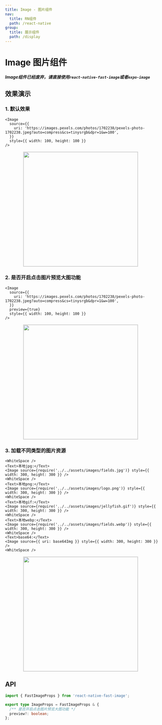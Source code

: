 ```yaml
---
title: Image - 图片组件
nav:
  title: RN组件
  path: /react-native
group:
  title: 展示组件
  path: /display
---
```


# Image 图片组件

**_Image组件已经废弃，请直接使用`react-native-fast-image`或者`expo-image`_**

## 效果演示

### 1. 默认效果

```tsx | pure
<Image
  source={{
    uri: 'https://images.pexels.com/photos/1702238/pexels-photo-1702238.jpeg?auto=compress&cs=tinysrgb&dpr=1&w=100',
  }}
  style={{ width: 100, height: 100 }}
/>
```

<center>
  <figure>
    <img
      src="https://td-dev-public.oss-cn-hangzhou.aliyuncs.com/maoyes-app/1643176929385118436.gif"
      style="width: 375px; margin-right: 10px; border: 1px solid #ddd;"
    />
  </figure>
</center>

### 2. 是否开启点击图片预览大图功能

```tsx | pure
<Image
  source={{
    uri: 'https://images.pexels.com/photos/1702238/pexels-photo-1702238.jpeg?auto=compress&cs=tinysrgb&dpr=1&w=100',
  }}
  preview={true}
  style={{ width: 100, height: 100 }}
/>
```

<center>
  <figure>
    <img
      src="https://td-dev-public.oss-cn-hangzhou.aliyuncs.com/maoyes-app/1643177163934025262.gif"
      style="width: 375px; margin-right: 10px; border: 1px solid #ddd;"
    />
  </figure>
</center>

### 3. 加载不同类型的图片资源

```tsx | pure
<WhiteSpace />
<Text>本地jpg:</Text>
<Image source={require('../../assets/images/fields.jpg')} style={{ width: 300, height: 300 }} />
<WhiteSpace />
<Text>本地png:</Text>
<Image source={require('../../assets/images/logo.png')} style={{ width: 300, height: 300 }} />
<WhiteSpace />
<Text>本地gif:</Text>
<Image source={require('../../assets/images/jellyfish.gif')} style={{ width: 300, height: 300 }} />
<WhiteSpace />
<Text>本地webp:</Text>
<Image source={require('../../assets/images/fields.webp')} style={{ width: 300, height: 300 }} />
<WhiteSpace />
<Text>base64:</Text>
<Image source={{ uri: base64Img }} style={{ width: 300, height: 300 }} />
<WhiteSpace />
```

<center>
  <figure>
    <img
      src="https://td-dev-public.oss-cn-hangzhou.aliyuncs.com/maoyes-app/1643177329608859374.gif"
      style="width: 375px; margin-right: 10px; border: 1px solid #ddd;"
    />
  </figure>
</center>

## API

```ts
import { FastImageProps } from 'react-native-fast-image';

export type ImageProps = FastImageProps & {
  /** 是否开启点击图片预览大图功能 */
  preview?: boolean;
};
```
